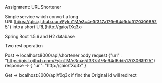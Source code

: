 Assignment: URL Shortener

Simple service which convert a long URL(https://gist.github.com/FylmTM/e3c4e5f337a176e94d6dd51703068925") into a short URL(http://gaio/fXq3x)

Spring Boot 1.5.6 and H2 database

Two rest operation

Post -> localhost:8000/api/shortener body request {"url" : "https://gist.github.com/FylmTM/e3c4e5f337a176e94d6dd51703068925"} 
        response -> { "url": "http://gaio/fXq3x" }
        
Get -> localhost:8000/api/fXq3x if find the Original id will redirect
